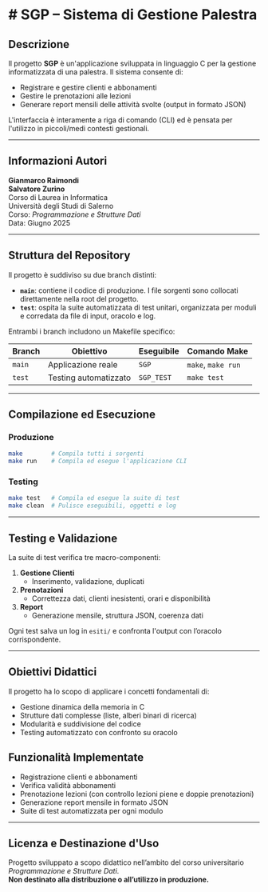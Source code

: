 # # SGP – Sistema di Gestione Palestra

## Descrizione

Il progetto **SGP** è un'applicazione sviluppata in linguaggio C per la gestione informatizzata di una palestra. Il sistema consente di:
- Registrare e gestire clienti e abbonamenti
- Gestire le prenotazioni alle lezioni
- Generare report mensili delle attività svolte (output in formato JSON)

L'interfaccia è interamente a riga di comando (CLI) ed è pensata per l'utilizzo in piccoli/medi contesti gestionali.

---

## Informazioni Autori

**Gianmarco Raimondi**  
**Salvatore Zurino**  
Corso di Laurea in Informatica  
Università degli Studi di Salerno  
Corso: *Programmazione e Strutture Dati*  
Data: Giugno 2025

---

## Struttura del Repository

Il progetto è suddiviso su due branch distinti:

- **`main`**: contiene il codice di produzione. I file sorgenti sono collocati direttamente nella root del progetto.
- **`test`**: ospita la suite automatizzata di test unitari, organizzata per moduli e corredata da file di input, oracolo e log.

Entrambi i branch includono un Makefile specifico:

| Branch  | Obiettivo             | Eseguibile | Comando Make       |
|---------|-----------------------|------------|--------------------|
| `main`  | Applicazione reale    | `SGP`      | `make`, `make run` |
| `test`  | Testing automatizzato | `SGP_TEST` | `make test`        |

---

## Compilazione ed Esecuzione

### Produzione

```bash
make        # Compila tutti i sorgenti
make run    # Compila ed esegue l'applicazione CLI
```

### Testing

```bash
make test   # Compila ed esegue la suite di test
make clean  # Pulisce eseguibili, oggetti e log
```

---

## Testing e Validazione

La suite di test verifica tre macro-componenti:

1. **Gestione Clienti**
   - Inserimento, validazione, duplicati
2. **Prenotazioni**
   - Correttezza dati, clienti inesistenti, orari e disponibilità
3. **Report**
   - Generazione mensile, struttura JSON, coerenza dati

Ogni test salva un log in `esiti/` e confronta l'output con l’oracolo corrispondente.

---

## Obiettivi Didattici

Il progetto ha lo scopo di applicare i concetti fondamentali di:

- Gestione dinamica della memoria in C
- Strutture dati complesse (liste, alberi binari di ricerca)
- Modularità e suddivisione del codice
- Testing automatizzato con confronto su oracolo

## Funzionalità Implementate

-  Registrazione clienti e abbonamenti
-  Verifica validità abbonamenti
-  Prenotazione lezioni (con controllo lezioni piene e doppie prenotazioni)
-  Generazione report mensile in formato JSON
-  Suite di test automatizzata per ogni modulo

---

## Licenza e Destinazione d'Uso

Progetto sviluppato a scopo didattico nell’ambito del corso universitario *Programmazione e Strutture Dati*.  
**Non destinato alla distribuzione o all’utilizzo in produzione.**